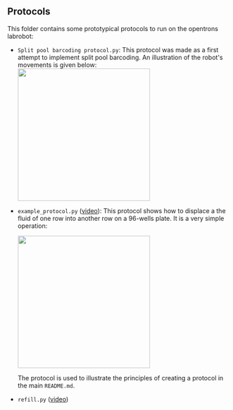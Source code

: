 ## Protocols

This folder contains some prototypical protocols to run on the opentrons labrobot:
* `Split pool barcoding protocol.py`: This protocol was made as a first attempt to implement split pool barcoding. An illustration of the robot's movements is given below:
    <img src="https://docs.google.com/drawings/d/1s5QHfnEp51puA-EM0dRq3Lt1DKOwjgXPsQVOSv0aLy8/export/png" width="300">

* `example_protocol.py` ([video](https://drive.google.com/file/d/1IdHP-5DXYBkbdMaAbL4stZ4RvGIAhJ0E/view?usp=sharing)): This protocol shows how to displace a the fluid of one row into another row on a 96-wells plate. It is a very simple operation:

    <img src="https://docs.google.com/drawings/d/1MdgW-F1s07QYEx5W3r2CYF3n6cITOb6R2H8H_atYAMg/export/png" width="300">
    
    The protocol is used to illustrate the principles of creating a protocol in the main `README.md`.  

* `refill.py` ([video](https://drive.google.com/file/d/1NyLzNw02rCrPFUXSi67Vc6YS1a4g1PVH/view?usp=sharing))

